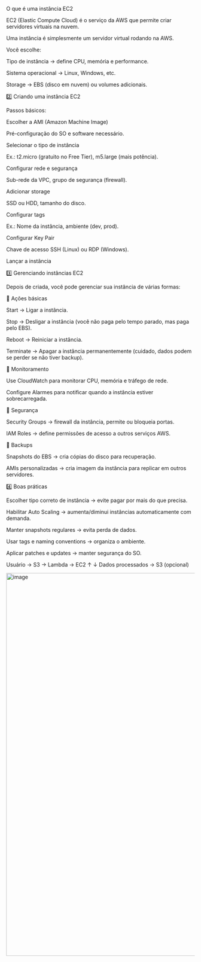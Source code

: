 O que é uma instância EC2

EC2 (Elastic Compute Cloud) é o serviço da AWS que permite criar servidores virtuais na nuvem.

Uma instância é simplesmente um servidor virtual rodando na AWS.

Você escolhe:

Tipo de instância → define CPU, memória e performance.

Sistema operacional → Linux, Windows, etc.

Storage → EBS (disco em nuvem) ou volumes adicionais.

2️⃣ Criando uma instância EC2

Passos básicos:

Escolher a AMI (Amazon Machine Image)

Pré-configuração do SO e software necessário.

Selecionar o tipo de instância

Ex.: t2.micro (gratuito no Free Tier), m5.large (mais potência).

Configurar rede e segurança

Sub-rede da VPC, grupo de segurança (firewall).

Adicionar storage

SSD ou HDD, tamanho do disco.

Configurar tags

Ex.: Nome da instância, ambiente (dev, prod).

Configurar Key Pair

Chave de acesso SSH (Linux) ou RDP (Windows).

Lançar a instância

3️⃣ Gerenciando instâncias EC2

Depois de criada, você pode gerenciar sua instância de várias formas:

🔹 Ações básicas

Start → Ligar a instância.

Stop → Desligar a instância (você não paga pelo tempo parado, mas paga pelo EBS).

Reboot → Reiniciar a instância.

Terminate → Apagar a instância permanentemente (cuidado, dados podem se perder se não tiver backup).

🔹 Monitoramento

Use CloudWatch para monitorar CPU, memória e tráfego de rede.

Configure Alarmes para notificar quando a instância estiver sobrecarregada.

🔹 Segurança

Security Groups → firewall da instância, permite ou bloqueia portas.

IAM Roles → define permissões de acesso a outros serviços AWS.

🔹 Backups

Snapshots do EBS → cria cópias do disco para recuperação.

AMIs personalizadas → cria imagem da instância para replicar em outros servidores.

4️⃣ Boas práticas

Escolher tipo correto de instância → evite pagar por mais do que precisa.

Habilitar Auto Scaling → aumenta/diminui instâncias automaticamente com demanda.

Manter snapshots regulares → evita perda de dados.

Usar tags e naming conventions → organiza o ambiente.

Aplicar patches e updates → manter segurança do SO.

Usuário → S3 → Lambda → EC2
        ↑               ↓
       Dados processados → S3 (opcional)

<img width="1536" height="1024" alt="image" src="https://github.com/user-attachments/assets/e6e0df57-10a7-4ac8-a478-eddbe0720426" />
